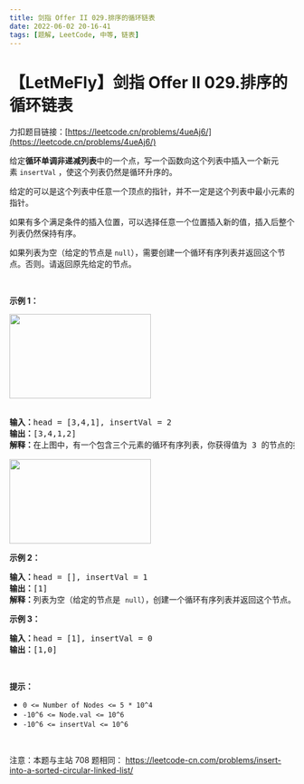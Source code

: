 ```yaml
---
title: 剑指 Offer II 029.排序的循环链表
date: 2022-06-02 20-16-41
tags: [题解, LeetCode, 中等, 链表]
---
```


# 【LetMeFly】剑指 Offer II 029.排序的循环链表

力扣题目链接：[https://leetcode.cn/problems/4ueAj6/](https://leetcode.cn/problems/4ueAj6/)

<p>给定<strong>循环单调非递减列表</strong>中的一个点，写一个函数向这个列表中插入一个新元素&nbsp;<code>insertVal</code> ，使这个列表仍然是循环升序的。</p>

<p>给定的可以是这个列表中任意一个顶点的指针，并不一定是这个列表中最小元素的指针。</p>

<p>如果有多个满足条件的插入位置，可以选择任意一个位置插入新的值，插入后整个列表仍然保持有序。</p>

<p>如果列表为空（给定的节点是 <code>null</code>），需要创建一个循环有序列表并返回这个节点。否则。请返回原先给定的节点。</p>

<p>&nbsp;</p>

<p><strong>示例 1：</strong></p>

<p><img alt="" src="https://assets.leetcode.com/uploads/2019/01/19/example_1_before_65p.jpg" style="height: 149px; width: 250px;" /><br />
&nbsp;</p>

<pre>
<strong>输入：</strong>head = [3,4,1], insertVal = 2
<strong>输出：</strong>[3,4,1,2]
<strong>解释：</strong>在上图中，有一个包含三个元素的循环有序列表，你获得值为 3 的节点的指针，我们需要向表中插入元素 2 。新插入的节点应该在 1 和 3 之间，插入之后，整个列表如上图所示，最后返回节点 3 。

<img alt="" src="https://assets.leetcode.com/uploads/2019/01/19/example_1_after_65p.jpg" style="height: 149px; width: 250px;" />
</pre>

<p><strong>示例 2：</strong></p>

<pre>
<strong>输入：</strong>head = [], insertVal = 1
<strong>输出：</strong>[1]
<strong>解释：</strong>列表为空（给定的节点是 <code>null</code>），创建一个循环有序列表并返回这个节点。
</pre>

<p><strong>示例 3：</strong></p>

<pre>
<strong>输入：</strong>head = [1], insertVal = 0
<strong>输出：</strong>[1,0]
</pre>

<p>&nbsp;</p>

<p><strong>提示：</strong></p>

<ul>
	<li><code>0 &lt;= Number of Nodes &lt;= 5 * 10^4</code></li>
	<li><code><font face="monospace">-10^6 &lt;= Node.val &lt;= 10^6</font></code></li>
	<li><code>-10^6 &lt;=&nbsp;insertVal &lt;= 10^6</code></li>
</ul>

<p>&nbsp;</p>

<p><meta charset="UTF-8" />注意：本题与主站 708&nbsp;题相同：&nbsp;<a href="https://leetcode-cn.com/problems/insert-into-a-sorted-circular-linked-list/">https://leetcode-cn.com/problems/insert-into-a-sorted-circular-linked-list/</a></p>


    